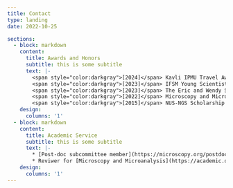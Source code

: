 ```yaml
---
title: Contact
type: landing
date: 2022-10-25

sections:
  - block: markdown
    content:
      title: Awards and Honors
      subtitle: this is some subtitle
      text: |-
        <span style="color:darkgray">[2024]</span> Kavli IPMU Travel Award (AI-driven discovery in physics and astrophysics) <br/>
        <span style="color:darkgray">[2023]</span> IFSM Young Scientist Award (IMC20) <br/>
        <span style="color:darkgray">[2023]</span> The Eric and Wendy Schmidt AI in Science Fellowship <br/>
        <span style="color:darkgray">[2022]</span> Microscopy and Microanalysis Postdoctoral Scholar Award <br/>
        <span style="color:darkgray">[2015]</span> NUS-NGS Scholarship <br/>
    design:
      columns: '1'
  - block: markdown
    content:
      title: Academic Service
      subtitle: this is some subtitle
      text: |-
        * [Post-doc subcommittee member](https://microscopy.org/postdoc-officers) at [Microscopy Society of America](https://microscopy.org/) since 2024
        * Reviwer for [Microscopy and Microanalysis](https://academic.oup.com/mam)
    design:
      columns: '1'
---
```


